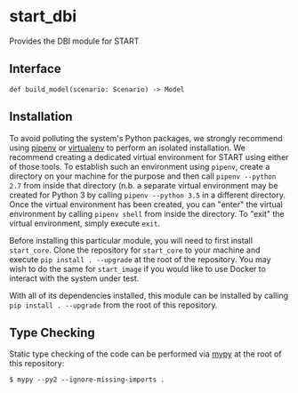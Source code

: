 # start_dbi

Provides the DBI module for START

## Interface

```
def build_model(scenario: Scenario) -> Model
```

## Installation

To avoid polluting the system's Python packages, we strongly recommend using
[pipenv](https://docs.pipenv.org/) or [virtualenv](https://packaging.python.org/guides/installing-using-pip-and-virtualenv/)
to perform an isolated installation. We recommend creating a dedicated virtual
environment for START using either of those tools. To establish such an
environment using `pipenv`, create a directory on your machine for the purpose
and then call `pipenv --python 2.7` from inside that directory (n.b. a separate
virtual environment may be created for Python 3 by calling `pipenv --python 3.5`
in a different directory. Once the virtual environment has been created, you can
"enter" the virtual environment by calling `pipenv shell` from inside the
directory. To "exit" the virtual environment, simply execute `exit`.

Before installing this particular module, you will need to first install
`start_core`. Clone the repository for `start_core` to your machine and execute
`pip install . --upgrade` at the root of the repository. You may wish to do the
same for `start_image` if you would like to use Docker to interact with the
system under test.

With all of its dependencies installed, this module can be installed by calling
`pip install . --upgrade` from the root of this repository.

## Type Checking

Static type checking of the code can be performed via
[mypy](https://mypy.readthedocs.io/en/latest/python2.html) at the root of
this repository:

```
$ mypy --py2 --ignore-missing-imports .
```
